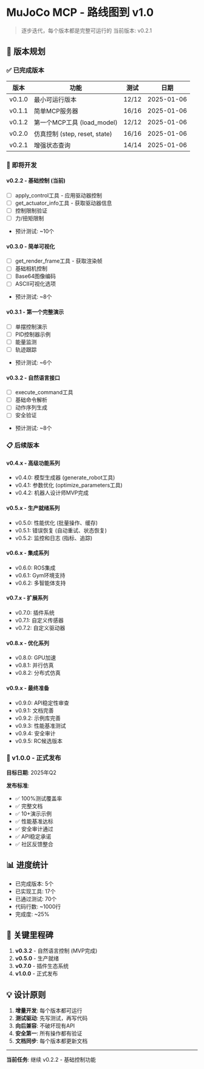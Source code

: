 # MuJoCo MCP - 路线图到 v1.0

> 逐步迭代，每个版本都是完整可运行的
> 当前版本: v0.2.1

## 🎯 版本规划

### ✅ 已完成版本

| 版本 | 功能 | 测试 | 日期 |
|------|------|------|------|
| v0.1.0 | 最小可运行版本 | 12/12 | 2025-01-06 |
| v0.1.1 | 简单MCP服务器 | 16/16 | 2025-01-06 |
| v0.1.2 | 第一个MCP工具 (load_model) | 12/12 | 2025-01-06 |
| v0.2.0 | 仿真控制 (step, reset, state) | 16/16 | 2025-01-06 |
| v0.2.1 | 增强状态查询 | 14/14 | 2025-01-06 |

### 🚧 即将开发

#### v0.2.2 - 基础控制 (当前)
- [ ] apply_control工具 - 应用驱动器控制
- [ ] get_actuator_info工具 - 获取驱动器信息
- [ ] 控制限制验证
- [ ] 力/扭矩限制
- 预计测试: ~10个

#### v0.3.0 - 简单可视化
- [ ] get_render_frame工具 - 获取渲染帧
- [ ] 基础相机控制
- [ ] Base64图像编码
- [ ] ASCII可视化选项
- 预计测试: ~8个

#### v0.3.1 - 第一个完整演示
- [ ] 单摆控制演示
- [ ] PID控制器示例
- [ ] 能量监测
- [ ] 轨迹跟踪
- 预计测试: ~6个

#### v0.3.2 - 自然语言接口
- [ ] execute_command工具
- [ ] 基础命令解析
- [ ] 动作序列生成
- [ ] 安全验证
- 预计测试: ~8个

### 📋 后续版本

#### v0.4.x - 高级功能系列
- v0.4.0: 模型生成器 (generate_robot工具)
- v0.4.1: 参数优化 (optimize_parameters工具)
- v0.4.2: 机器人设计师MVP完成

#### v0.5.x - 生产就绪系列
- v0.5.0: 性能优化 (批量操作、缓存)
- v0.5.1: 错误恢复 (自动重试、状态恢复)
- v0.5.2: 监控和日志 (指标、追踪)

#### v0.6.x - 集成系列
- v0.6.0: ROS集成
- v0.6.1: Gym环境支持
- v0.6.2: 多智能体支持

#### v0.7.x - 扩展系列
- v0.7.0: 插件系统
- v0.7.1: 自定义传感器
- v0.7.2: 自定义驱动器

#### v0.8.x - 优化系列
- v0.8.0: GPU加速
- v0.8.1: 并行仿真
- v0.8.2: 分布式仿真

#### v0.9.x - 最终准备
- v0.9.0: API稳定性审查
- v0.9.1: 文档完善
- v0.9.2: 示例库完善
- v0.9.3: 性能基准测试
- v0.9.4: 安全审计
- v0.9.5: RC候选版本

### 🎉 v1.0.0 - 正式发布
**目标日期**: 2025年Q2

**发布标准**:
- ✅ 100%测试覆盖率
- ✅ 完整文档
- ✅ 10+演示示例
- ✅ 性能基准达标
- ✅ 安全审计通过
- ✅ API稳定承诺
- ✅ 社区反馈整合

## 📊 进度统计

- 已完成版本: 5个
- 已实现工具: 17个
- 已通过测试: 70个
- 代码行数: ~1000行
- 完成度: ~25%

## 🔑 关键里程碑

1. **v0.3.2** - 自然语言控制 (MVP完成)
2. **v0.5.0** - 生产就绪
3. **v0.7.0** - 插件生态系统
4. **v1.0.0** - 正式发布

## 💡 设计原则

1. **增量开发**: 每个版本都可运行
2. **测试驱动**: 先写测试，再写代码
3. **向后兼容**: 不破坏现有API
4. **安全第一**: 所有操作都有验证
5. **文档同步**: 每个版本都更新文档

---

**当前任务**: 继续 v0.2.2 - 基础控制功能